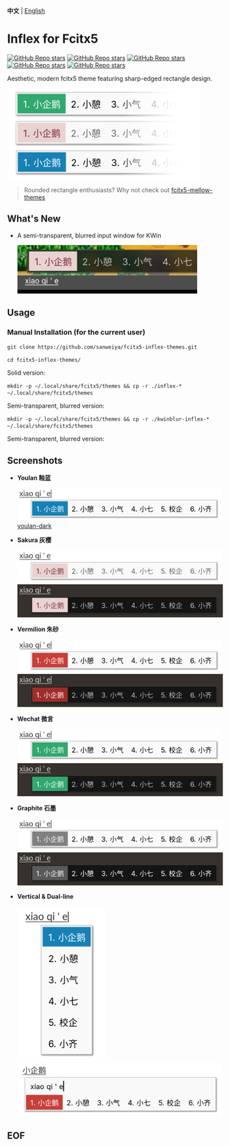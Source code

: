 **中文** | [English](./README.en.md)

# Inflex for Fcitx5

[![GitHub Repo stars](https://img.shields.io/github/stars/sanweiya/fcitx5-inflex-themes?style=flat-square&logo=linux&logoColor=000000&logoSize=auto&label=Graphite%20%F0%9F%8C%9F&labelColor=f9f9f9&color=808080)](https://github.com/sanweiya/fcitx5-inflex-themes/stargazers) [![GitHub Repo stars](https://img.shields.io/github/stars/sanweiya/fcitx5-inflex-themes?style=flat-square&logo=linux&logoColor=000000&logoSize=auto&label=Youlan%20%F0%9F%8C%9F&labelColor=f9f9f9&color=1680b4)](https://github.com/sanweiya/fcitx5-inflex-themes/stargazers) [![GitHub Repo stars](https://img.shields.io/github/stars/sanweiya/fcitx5-inflex-themes?style=flat-square&logo=linux&logoColor=000000&logoSize=auto&label=Sakura%20%F0%9F%8C%9F&labelColor=f9f9f9&color=e8d2d0)](https://github.com/sanweiya/fcitx5-inflex-themes/stargazers) [![GitHub Repo stars](https://img.shields.io/github/stars/sanweiya/fcitx5-inflex-themes?style=flat-square&logo=linux&logoColor=000000&logoSize=auto&label=Wechat%20%F0%9F%8C%9F&labelColor=f9f9f9&color=31a76f)](https://github.com/sanweiya/fcitx5-inflex-themes/stargazers) [![GitHub Repo stars](https://img.shields.io/github/stars/sanweiya/fcitx5-inflex-themes?style=flat-square&logo=linux&logoColor=000000&logoSize=auto&label=Vermilion%20%F0%9F%8C%9F&labelColor=f9f9f9&color=c73c37)](https://github.com/sanweiya/fcitx5-inflex-themes/stargazers)

Aesthetic, modern fcitx5 theme featuring sharp-edged rectangle design.

![thumbnail](./preview/thumbnail.png)

> Rounded rectangle enthusiasts? Why not check out [fcitx5-mellow-themes](https://github.com/sanweiya/fcitx5-mellow-themes)

## What's New

- A semi-transparent, blurred input window for KWin

  ![blur](./preview/blur.png)

## Usage

### Manual Installation (for the current user)

```
git clone https://github.com/sanweiya/fcitx5-inflex-themes.git
```

```
cd fcitx5-inflex-themes/
```

Solid version:

```
mkdir -p ~/.local/share/fcitx5/themes && cp -r ./inflex-* ~/.local/share/fcitx5/themes
```

Semi-transparent, blurred version: 

```
mkdir -p ~/.local/share/fcitx5/themes && cp -r ./kwinblur-inflex-* ~/.local/share/fcitx5/themes
```

Semi-transparent, blurred version: 

## Screenshots

- **Youlan 釉蓝**
  
  ![youlan](./preview/youlan.png) [youlan-dark](./preview/youlan-dark.png) 
  
- **Sakura 灰樱**
  
  ![sakura](./preview/sakura.png) ![youlan-dark](./preview/sakura-dark.png)
  
- **Vermilion 朱砂**
  
  ![vermilion](./preview/vermilion.png) ![vermilion-dark](./preview/vermilion-dark.png)
  
- **Wechat 微言**
  
  ![wechat](./preview/wechat.png) ![wechat-dark](./preview/wechat-dark.png)
  
- **Graphite 石墨**
  
  ![graphite](./preview/graphite.png) ![graphite-dark](./preview/graphite-dark.png)
  
- **Vertical & Dual-line**
  
  ![vertical](./preview/vertical.png) ![dual](./preview/dual.png)

## EOF
